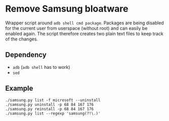 # Remove Samsung bloatware

Wrapper script around `adb shell cmd package`.
Packages are being disabled for the current user from userspace (without root) and can easily be enabled again.
The script therefore creates two plain text files to keep track of the changes.

## Dependency

* `adb` (`adb shell` has to work)
* `sed`

## Example

```
./samsung.py list -f microsoft --uninstall
./samsung.py uninstall -p 68 84 167 176
./samsung.py reinstall -p 68 84 167 176
./samsung.py list --regexp 'samsung(?!\.)'
```

